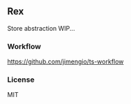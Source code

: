 ## Rex

Store abstraction WIP...

### Workflow

https://github.com/jimengio/ts-workflow

### License

MIT
